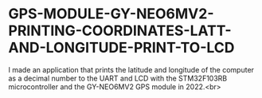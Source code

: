 # GPS-MODULE-GY-NEO6MV2-PRINTING-COORDINATES-LATT-AND-LONGITUDE-PRINT-TO-LCD
I made an application that prints the latitude and longitude of the computer as a decimal number to the UART and LCD with the STM32F103RB microcontroller and the GY-NEO6MV2 GPS module in 2022.&lt;br>
